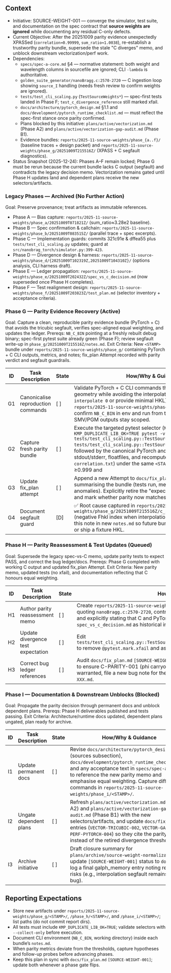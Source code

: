 ## Context
- Initiative: SOURCE-WEIGHT-001 — converge the simulator, test suite, and documentation on the spec contract that **source weights are ignored** while documenting any residual C-only defects.
- Current Objective: After the 20251009 parity evidence unexpectedly XPASSed (`correlation≈0.99999`, `sum_ratio≈1.0038`), re-establish a trustworthy parity bundle, supersede the stale "C diverges" memo, and unblock downstream vectorization/perf work.
- Dependencies:
  - `specs/spec-a-core.md` §4 — normative statement: both weight and wavelength columns in sourcefile are ignored; CLI `-lambda` is authoritative.
  - `golden_suite_generator/nanoBragg.c:2570-2720` — C ingestion loop showing `source_I` handling (needs fresh review to confirm weights are ignored).
  - `tests/test_cli_scaling.py` (`TestSourceWeights*`) — spec-first tests landed in Phase F; `test_c_divergence_reference` still marked xfail.
  - `docs/architecture/pytorch_design.md` §1.1 and `docs/development/pytorch_runtime_checklist.md` — must reflect the spec-first stance once parity confirmed.
  - Plans blocked by this initiative: `plans/active/vectorization.md` (Phase A2) and `plans/active/vectorization-gap-audit.md` (Phase B1).
  - Evidence bundles: `reports/2025-11-source-weights/phase_{a..f}/` (baseline traces + design packet) and `reports/2025-11-source-weights/phase_g/20251009T215516Z/` (XPASS + C segfault diagnostics).
- Status Snapshot (2025-12-24): Phases A–F remain locked; Phase G must be rerun because the current bundle lacks C output (segfault) and contradicts the legacy decision memo. Vectorization remains gated until Phase H updates land and dependent plans receive the new selectors/artifacts.

### Legacy Phases — Archived (No Further Action)
Goal: Preserve provenance; treat artifacts as immutable references.
- Phase A — Bias capture: `reports/2025-11-source-weights/phase_a/20251009T071821Z/` (sum_ratio≈3.28e2 baseline).
- Phase B — Spec confirmation & callchain: `reports/2025-11-source-weights/phase_b/20251009T083515Z/` (parallel trace + spec excerpts).
- Phase C — Implementation guards: commits 321c91e & dffea55 plus `tests/test_cli_scaling.py` updates; guard at `src/nanobrag_torch/simulator.py:399-423`.
- Phase D — Divergence design & harness: `reports/2025-11-source-weights/phase_d/{20251009T102319Z,20251009T104310Z}/` (options analysis, CLI harness draft).
- Phase E — Ledger propagation: `reports/2025-11-source-weights/phase_e/20251009T202432Z/spec_vs_c_decision.md` (now superseded once Phase H completes).
- Phase F — Test realignment design: `reports/2025-11-source-weights/phase_f/20251009T203823Z/test_plan.md` (selector inventory + acceptance criteria).

### Phase G — Parity Evidence Recovery (Active)
Goal: Capture a clean, reproducible parity evidence bundle (PyTorch + C) that avoids the tricubic segfault, verifies spec-aligned equal weighting, and updates the ledger.
Prereqs: `NB_C_BIN` pointing at a freshly rebuilt debug binary; spec-first pytest suite already green (Phase F); review segfault write-up in `phase_g/20251009T215516Z/notes.md`.
Exit Criteria: New `<STAMP>` bundle under `reports/2025-11-source-weights/phase_g/` containing PyTorch + C CLI outputs, metrics, and notes; fix_plan Attempt recorded with parity verdict and segfault guardrails.

| ID | Task Description | State | How/Why & Guidance |
| --- | --- | --- | --- |
| G1 | Canonicalise reproduction commands | [ ] | Validate PyTorch + C CLI commands that match TC-D1/TC-D3 geometry while avoiding the interpolation crash (add `-interpolate 0` or provide minimal HKL). Record both commands in `reports/2025-11-source-weights/phase_g/<STAMP>/commands.txt`; confirm `NB_C_BIN` in env and run from the bundle directory so SMV/PGM outputs stay scoped. |
| G2 | Capture fresh parity bundle | [ ] | Execute the targeted pytest selector (`NB_RUN_PARALLEL=1 KMP_DUPLICATE_LIB_OK=TRUE pytest -v tests/test_cli_scaling.py::TestSourceWeights tests/test_cli_scaling.py::TestSourceWeightsDivergence`) followed by the canonical PyTorch and C CLI commands. Store stdout/stderr, floatfiles, and recomputed metrics (`metrics.json`, `correlation.txt`) under the same `<STAMP>`. Target correlation ≥0.999 and |sum_ratio−1| ≤3e-3; if parity fails, annotate in `notes.md` with hypotheses. |
| G3 | Update fix_plan attempt | [ ] | Append a new Attempt to `docs/fix_plan.md` `[SOURCE-WEIGHT-001]` summarising the bundle (tests run, metrics, CLI commands, anomalies). Explicitly retire the "expected divergence" narrative and mark whether parity now matches spec. |
| G4 | Document segfault guard | [D] | ✅ Root cause captured in `reports/2025-11-source-weights/phase_g/20251009T215516Z/c_segfault/crash_analysis.md` (negative Fhkl index when interpolation auto-enables). Reference this note in new `notes.md` so future bundles pass `-interpolate 0` or ship a fixture HKL.

### Phase H — Parity Reassessment & Test Updates (Queued)
Goal: Supersede the legacy spec-vs-C memo, update parity tests to expect PASS, and correct the bug ledger/docs.
Prereqs: Phase G completed with working C output and updated fix_plan Attempt.
Exit Criteria: New parity memo, updated tests (no xfail), and documentation reflecting that C honours equal weighting.

| ID | Task Description | State | How/Why & Guidance |
| --- | --- | --- | --- |
| H1 | Author parity reassessment memo | [ ] | Create `reports/2025-11-source-weights/phase_h/<STAMP>/parity_reassessment.md` quoting `nanoBragg.c:2570-2720`, contrasting Phase E assumptions vs Phase G evidence, and explicitly stating that C and PyTorch ignore source weights. Mark `spec_vs_c_decision.md` as historical in the new memo. |
| H2 | Update divergence test expectation | [ ] | Edit `tests/test_cli_scaling.py::TestSourceWeightsDivergence::test_c_divergence_reference` to remove `@pytest.mark.xfail` and assert correlation ≥0.999 with |sum_ratio−1| ≤3e-3. Validate via targeted pytest selector and archive logs beside the memo. |
| H3 | Correct bug ledger references | [ ] | Audit `docs/fix_plan.md` `[SOURCE-WEIGHT-001]` narrative and `docs/bugs/verified_c_bugs.md` to ensure C-PARITY-001 (phi carryover) is no longer cited for source weights. If warranted, file a new bug note for the interpolation segfault under `docs/bugs/c-parity-XXX.md`. |

### Phase I — Documentation & Downstream Unblocks (Blocked)
Goal: Propagate the parity decision through permanent docs and unblock dependent plans.
Prereqs: Phase H deliverables published and tests passing.
Exit Criteria: Architecture/runtime docs updated, dependent plans ungated, plan ready for archive.

| ID | Task Description | State | How/Why & Guidance |
| --- | --- | --- | --- |
| I1 | Update permanent docs | [ ] | Revise `docs/architecture/pytorch_design.md` (sources subsection), `docs/development/pytorch_runtime_checklist.md`, and any acceptance text in `specs/spec-a-core.md` to reference the new parity memo and emphasise equal weighting. Capture diffs + commands in `reports/2025-11-source-weights/phase_i/<STAMP>/`. |
| I2 | Ungate dependent plans | [ ] | Refresh `plans/active/vectorization.md` (Phase A2) and `plans/active/vectorization-gap-audit.md` (Phase B1) with the new selectors/artifacts, and update `docs/fix_plan.md` entries (`VECTOR-TRICUBIC-002`, `VECTOR-GAPS-002`, `PERF-PYTORCH-004`) so they cite the parity memo instead of the retired divergence thresholds. |
| I3 | Archive initiative | [ ] | Draft closure summary for `plans/archive/source-weight-normalization.md`, update `[SOURCE-WEIGHT-001]` status to `done`, and log a final galph_memory entry noting residual risks (e.g., interpolation segfault remains a C bug). |

## Reporting Expectations
- Store new artifacts under `reports/2025-11-source-weights/phase_g/<STAMP>/`, `/phase_h/<STAMP>/`, and `/phase_i/<STAMP>/`; list paths (do not commit report dirs).
- All tests must include `KMP_DUPLICATE_LIB_OK=TRUE`; validate selectors with `--collect-only` before execution.
- Document CLI environment (`NB_C_BIN`, working directory) inside each bundle’s `notes.md`.
- When parity metrics deviate from the thresholds, capture hypotheses and follow-up probes before advancing phases.
- Keep this plan in sync with `docs/fix_plan.md` `[SOURCE-WEIGHT-001]`; update both whenever a phase gate flips.

